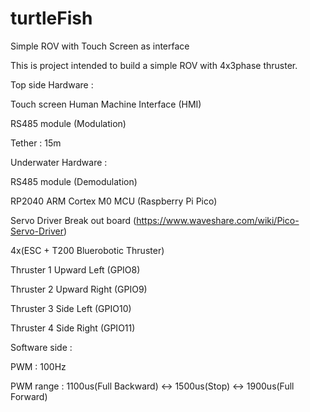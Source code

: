 # turtleFish
Simple ROV with Touch Screen as interface

This is project intended to build a simple ROV with 4x3phase thruster.

Top side Hardware :

Touch screen Human Machine Interface (HMI)

RS485 module (Modulation)

Tether : 15m

Underwater Hardware :

RS485 module (Demodulation)

RP2040 ARM Cortex M0 MCU (Raspberry Pi Pico)

Servo Driver Break out board (https://www.waveshare.com/wiki/Pico-Servo-Driver)

4x(ESC + T200 Bluerobotic Thruster)

Thruster 1 Upward Left (GPIO8)

Thruster 2 Upward Right (GPIO9)

Thruster 3 Side Left (GPIO10)

Thruster 4 Side Right (GPIO11)

Software side :

PWM : 100Hz

PWM range : 1100us(Full Backward) <-> 1500us(Stop) <-> 1900us(Full Forward)
